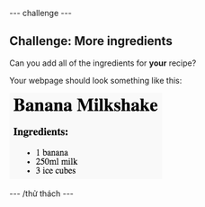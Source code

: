 \--- challenge \---

## Challenge: More ingredients

Can you add all of the ingredients for **your** recipe?

Your webpage should look something like this:

![ảnh chụp màn hình](images/recipe-more-ingredients.png)

\--- /thử thách \---